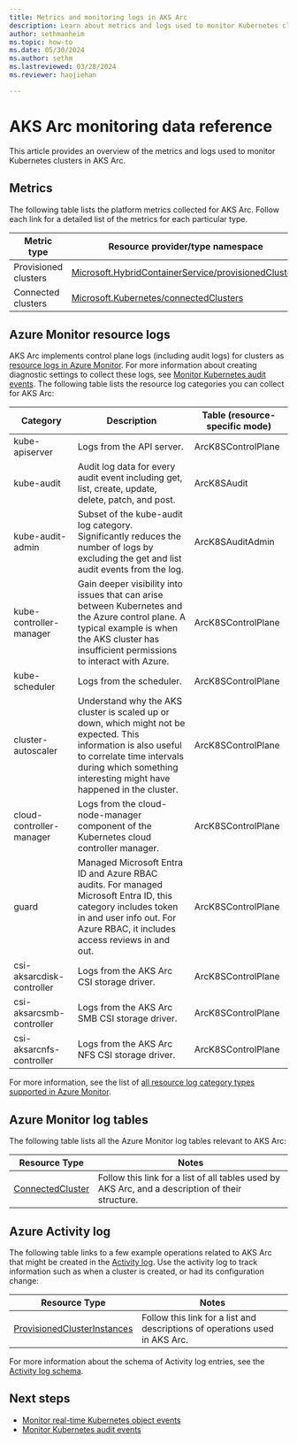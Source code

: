 ```yaml
---
title: Metrics and monitoring logs in AKS Arc
description: Learn about metrics and logs used to monitor Kubernetes clusters in AKS Arc.
author: sethmanheim
ms.topic: how-to
ms.date: 05/30/2024
ms.author: sethm 
ms.lastreviewed: 03/28/2024
ms.reviewer: haojiehan

---
```


# AKS Arc monitoring data reference

This article provides an overview of the metrics and logs used to monitor Kubernetes clusters in AKS Arc.

## Metrics

The following table lists the platform metrics collected for AKS Arc. Follow each link for a detailed list of the metrics for each particular type.

| Metric type           | Resource provider/type namespace                       |
|-----------------------|--------------------------------------------------------|
| Provisioned clusters  | [Microsoft.HybridContainerService/provisionedClusters](/azure/azure-monitor/reference/supported-metrics/microsoft-hybridcontainerservice-provisionedclusters-metrics)   |
| Connected clusters    | [Microsoft.Kubernetes/connectedClusters](/azure/azure-monitor/reference/supported-metrics/microsoft-kubernetes-connectedclusters-metrics)                 |

## Azure Monitor resource logs

AKS Arc implements control plane logs (including audit logs) for clusters as [resource logs in Azure Monitor](/azure/azure-monitor/essentials/resource-logs). For more information about creating diagnostic settings to collect these logs, see [Monitor Kubernetes audit events](/azure/aks/hybrid/kubernetes-monitor-audit-events). The following table lists the resource log categories you can collect for AKS Arc:

| Category                   | Description                                                                                                                                                                                                   | Table (resource-specific mode)  |
|----------------------------|---------------------------------------------------------------------------------------------------------------------------------------------------------------------------------------------------------------|---------------------------------|
| kube-apiserver             | Logs from the API server.                                                                                                                                                                                     | ArcK8SControlPlane             |
| kube-audit                 | Audit log data for every audit event including get, list, create, update, delete, patch, and post.                                                                                                            | ArcK8SAudit                     |
| kube-audit-admin           | Subset of the kube-audit log category. Significantly reduces the number of logs by excluding the get and list audit events from the log.                                                                      | ArcK8SAuditAdmin                |
| kube-controller-manager    | Gain deeper visibility into issues that can arise between Kubernetes and the Azure control plane. A typical example is when the AKS cluster has insufficient permissions to interact with Azure.                     | ArcK8SControlPlane              |
| kube-scheduler             | Logs from the scheduler.                                                                                                                                                                                      | ArcK8SControlPlane             |
| cluster-autoscaler         | Understand why the AKS cluster is scaled up or down, which might not be expected. This information is also useful to correlate time intervals during which something interesting might have happened in the cluster.  | ArcK8SControlPlane              |
| cloud-controller-manager   | Logs from the cloud-node-manager component of the Kubernetes cloud controller manager.                                                                                                                        | ArcK8SControlPlane              |
| guard                      | Managed Microsoft Entra ID and Azure RBAC audits. For managed Microsoft Entra ID, this category includes token in and user info out. For Azure RBAC, it includes access reviews in and out.                   | ArcK8SControlPlane              |
| csi-aksarcdisk-controller  | Logs from the AKS Arc CSI storage driver.                                                                                                                                                                     | ArcK8SControlPlane             |
| csi-aksarcsmb-controller   | Logs from the AKS Arc SMB CSI storage driver.                                                                                                                                                                 | ArcK8SControlPlane             |
| csi-aksarcnfs-controller   | Logs from the AKS Arc NFS CSI storage driver.                                                                                                                                                                 | ArcK8SControlPlane             |

For more information, see the list of [all resource log category types supported in Azure Monitor](/azure/azure-monitor/essentials/resource-logs-schema).

## Azure Monitor log tables

The following table lists all the Azure Monitor log tables relevant to AKS Arc:

| Resource Type     | Notes                                                                                            |
|-------------------|--------------------------------------------------------------------------------------------------|
| [ConnectedCluster](/azure/azure-monitor/reference/tables/tables-resourcetype#azure-arc-enabled-kubernetes)  | Follow this link for a list of all tables used by AKS Arc, and a description of their structure.  |

## Azure Activity log

The following table links to a few example operations related to AKS Arc that might be created in the [Activity log](/azure/azure-monitor/essentials/activity-log-insights). Use the activity log to track information such as when a cluster is created, or had its configuration change:

| Resource Type                | Notes                                                                            |
|------------------------------|----------------------------------------------------------------------------------|
| [ProvisionedClusterInstances](/rest/api/hybridcontainer/provisioned-cluster-instances)  | Follow this link for a list and descriptions of operations used in AKS Arc.  |

For more information about the schema of Activity log entries, see the [Activity log schema](/azure/azure-monitor/essentials/activity-log-schema).

## Next steps

- [Monitor real-time Kubernetes object events](kubernetes-monitor-object-events.md)
- [Monitor Kubernetes audit events](kubernetes-monitor-audit-events.md)
